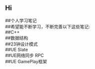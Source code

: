 ## Hi 
##个人学习笔记  
##希望能不断学习，不断完善以下这些笔记:  
##C++  
##数据结构  
##23钟设计模式  
##UE Slate  
##UE网络同步 RPC  
##UE GamePlay框架  


